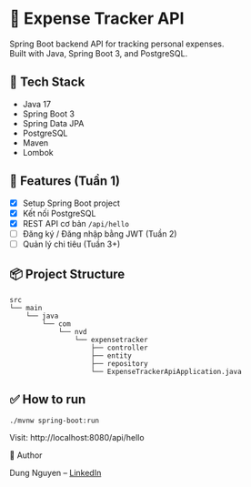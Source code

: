 # 💸 Expense Tracker API

Spring Boot backend API for tracking personal expenses.  
Built with Java, Spring Boot 3, and PostgreSQL.

## 🔧 Tech Stack

- Java 17
- Spring Boot 3
- Spring Data JPA
- PostgreSQL
- Maven
- Lombok

## 🚀 Features (Tuần 1)

- [x] Setup Spring Boot project
- [x] Kết nối PostgreSQL
- [x] REST API cơ bản `/api/hello`
- [ ] Đăng ký / Đăng nhập bằng JWT (Tuần 2)
- [ ] Quản lý chi tiêu (Tuần 3+)

## 📦 Project Structure

```
src
└── main
    └── java
        └── com
            └── nvd
                └── expensetracker
                    ├── controller
                    ├── entity
                    ├── repository
                    └── ExpenseTrackerApiApplication.java
```

## ✅ How to run

```bash
./mvnw spring-boot:run
```
Visit: http://localhost:8080/api/hello

📝 Author

Dung Nguyen – [LinkedIn](https://www.linkedin.com/in/dung-nguyen-qt/)

